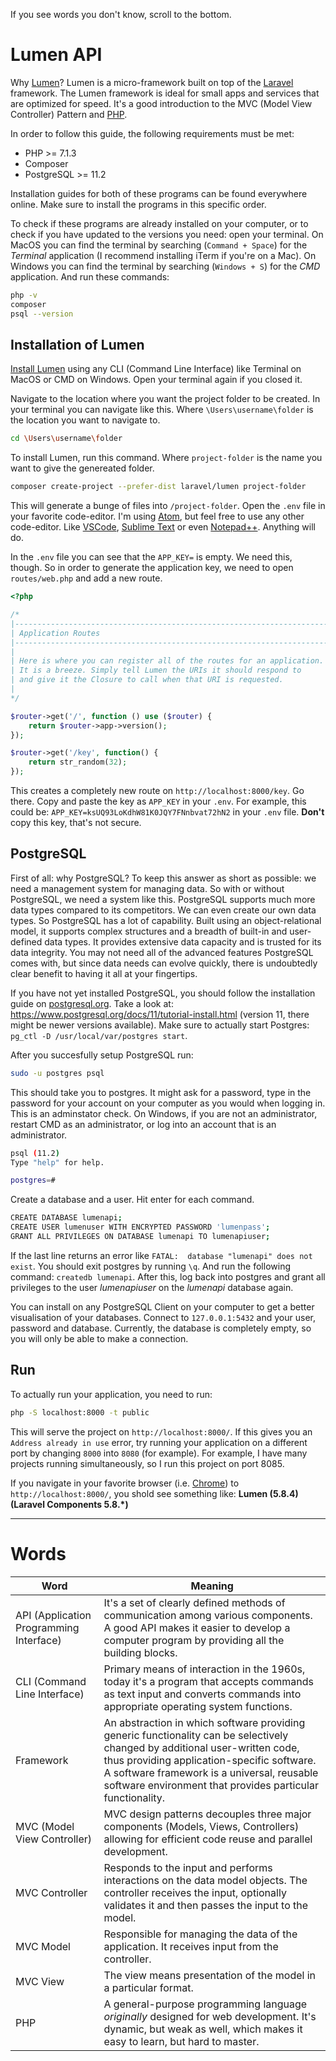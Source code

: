 If you see words you don't know, scroll to the bottom.

# Lumen API

Why [Lumen](https://lumen.laravel.com/)? Lumen is a micro-framework built on top of the [Laravel](https://laravel.com/) framework. The Lumen framework is ideal for small apps and services that are optimized for speed. It's a good introduction to the MVC (Model View Controller) Pattern and [PHP](https://php.net/).

In order to follow this guide, the following requirements must be met:

 - PHP >= 7.1.3
 - Composer
 - PostgreSQL >= 11.2

Installation guides for both of these programs can be found everywhere online. Make sure to install the programs in this specific order.

To check if these programs are already installed on your computer, or to check if you have updated to the versions you need: open your terminal. On MacOS you can find the terminal by searching (`Command + Space`) for the _Terminal_ application (I recommend installing iTerm if you're on a Mac). On Windows you can find the terminal by searching (`Windows + S`) for the _CMD_ application. And run these commands:

```sh
php -v
composer
psql --version
```

## Installation of Lumen

[Install Lumen](https://lumen.laravel.com/docs) using any CLI (Command Line Interface) like Terminal on MacOS or CMD on Windows. Open your terminal again if you closed it.

Navigate to the location where you want the project folder to be created. In your terminal you can navigate like this. Where `\Users\username\folder` is the location you want to navigate to.

```sh
cd \Users\username\folder
```

To install Lumen, run this command. Where `project-folder` is the name you want to give the genereated folder.

```sh
composer create-project --prefer-dist laravel/lumen project-folder
```

This will generate a bunge of files into `/project-folder`. Open the `.env` file in your favorite code-editor. I'm using [Atom](https://atom.io/), but feel free to use any other code-editor. Like [VSCode](https://code.visualstudio.com/), [Sublime Text](https://www.sublimetext.com/) or even [Notepad++](https://notepad-plus-plus.org/). Anything will do.

In the `.env` file you can see that the `APP_KEY=` is empty. We need this, though. So in order to generate the application key, we need to open `routes/web.php` and add a new route.

```php
<?php

/*
|--------------------------------------------------------------------------
| Application Routes
|--------------------------------------------------------------------------
|
| Here is where you can register all of the routes for an application.
| It is a breeze. Simply tell Lumen the URIs it should respond to
| and give it the Closure to call when that URI is requested.
|
*/

$router->get('/', function () use ($router) {
    return $router->app->version();
});

$router->get('/key', function() {
    return str_random(32);
});
```

This creates a completely new route on `http://localhost:8000/key`. Go there. Copy and paste the key as `APP_KEY` in your `.env`. For example, this could be: `APP_KEY=ksUQ93LoKdhW81K0JQY7FNnbvat72hN2` in your `.env` file. **Don't** copy this key, that's not secure.

## PostgreSQL

First of all: why PostgreSQL? To keep this answer as short as possible: we need a management system for managing data. So with or without PostgreSQL, we need a system like this. PostgreSQL supports much more data types compared to its competitors. We can even create our own data types. So PostgreSQL has a lot of capability. Built using an object-relational model, it supports complex structures and a breadth of built-in and user-defined data types. It provides extensive data capacity and is trusted for its data integrity. You may not need all of the advanced features PostgreSQL comes with, but since data needs can evolve quickly, there is undoubtedly clear benefit to having it all at your fingertips.

If you have not yet installed PostgreSQL, you should follow the installation guide on [postgresql.org](https://www.postgresql.org/). Take a look at: https://www.postgresql.org/docs/11/tutorial-install.html (version 11, there might be newer versions available). Make sure to actually start Postgres: `pg_ctl -D /usr/local/var/postgres start`.

After you succesfully setup PostgreSQL run:

```sh
sudo -u postgres psql
```

This should take you to postgres. It might ask for a password, type in the password for your account on your computer as you would when logging in. This is an adminstator check. On Windows, if you are not an administrator, restart CMD as an administrator, or log into an account that is an administrator.

```sh
psql (11.2)
Type "help" for help.

postgres=#
```

Create a database and a user. Hit enter for each command.

```sh
CREATE DATABASE lumenapi;
CREATE USER lumenuser WITH ENCRYPTED PASSWORD 'lumenpass';
GRANT ALL PRIVILEGES ON DATABASE lumenapi TO lumenapiuser;
```

If the last line returns an error like `FATAL:  database "lumenapi" does not exist`. You should exit postgres by running `\q`. And run the following command: `createdb lumenapi`. After this, log back into postgres and grant all privileges to the user _lumenapiuser_ on the _lumenapi_ database again.

You can install on any PostgreSQL Client on your computer to get a better visualisation of your databases. Connect to `127.0.0.1:5432` and your user, password and database. Currently, the database is completely empty, so you will only be able to make a connection.

## Run

To actually run your application, you need to run:

```sh
php -S localhost:8000 -t public
```

This will serve the project on `http://localhost:8000/`. If this gives you an `Address already in use` error, try running your application on a different port by changing `8000` into `8080` (for example). For example, I have many projects running simultaneously, so I run this project on port 8085.

If you navigate in your favorite browser (i.e. [Chrome](https://www.google.com/chrome/)) to `http://localhost:8000/`, you shold see something like: **Lumen (5.8.4) (Laravel Components 5.8.\*)**

----------

# Words

| Word | Meaning |
| ------ | ------ |
| API (Application Programming Interface) | It's a set of clearly defined methods of communication among various components. A good API makes it easier to develop a computer program by providing all the building blocks. |
| CLI (Command Line Interface) | Primary means of interaction in the 1960s, today it's a program that accepts commands as text input and converts commands into appropriate operating system functions. |
| Framework | An abstraction in which software providing generic functionality can be selectively changed by additional user-written code, thus providing application-specific software. A software framework is a universal, reusable software environment that provides particular functionality. |
| MVC (Model View Controller) | MVC design patterns decouples three major components (Models, Views, Controllers) allowing for efficient code reuse and parallel development. |
| MVC Controller | Responds to the input and performs interactions on the data model objects. The controller receives the input, optionally validates it and then passes the input to the model. |
| MVC Model | Responsible for managing the data of the application. It receives input from the controller. |
| MVC View | The view means presentation of the model in a particular format. |
| PHP | A general-purpose programming language _originally_ designed for web development. It's dynamic, but weak as well, which makes it easy to learn, but hard to master. |
